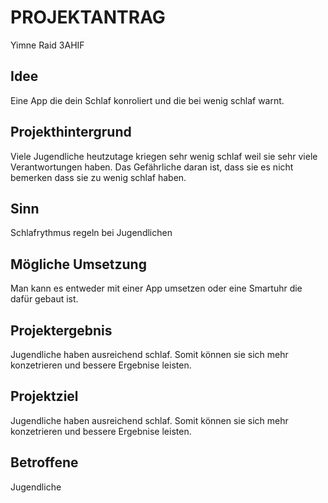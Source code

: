 # PROJEKTANTRAG
Yimne Raid 3AHIF

## Idee

Eine App die dein Schlaf konroliert und die bei wenig schlaf warnt.

## Projekthintergrund
Viele Jugendliche heutzutage kriegen sehr wenig schlaf weil sie sehr viele Verantwortungen haben. Das Gefährliche daran ist, dass sie es nicht bemerken dass sie zu wenig schlaf haben.

## Sinn
Schlafrythmus regeln bei Jugendlichen

## Mögliche Umsetzung
Man kann es entweder mit einer App umsetzen oder eine Smartuhr die dafür gebaut ist.

## Projektergebnis
Jugendliche haben ausreichend schlaf. Somit können sie sich mehr konzetrieren und bessere Ergebnise leisten.

## Projektziel
Jugendliche haben ausreichend schlaf. Somit können sie sich mehr konzetrieren und bessere Ergebnise leisten.

## Betroffene
Jugendliche
